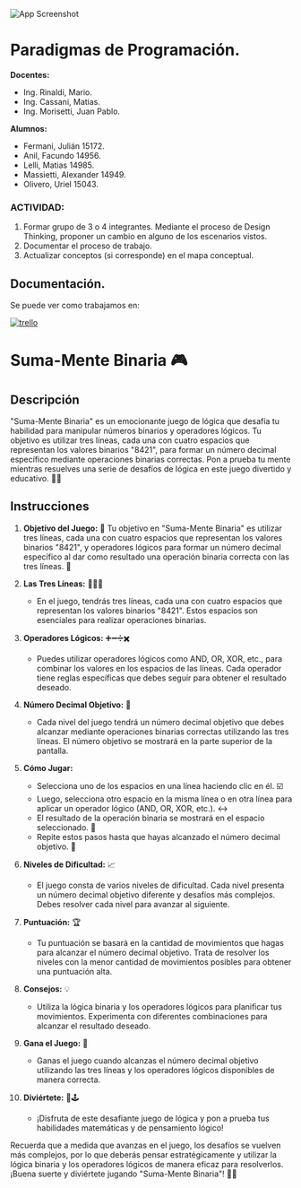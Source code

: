 ![App Screenshot](https://i.imgur.com/Der7ZHp.jpg)

# Paradigmas de Programación.

**Docentes:**

- Ing. Rinaldi, Mario.
- Ing. Cassani, Matias.
- Ing. Morisetti, Juan Pablo.

**Alumnos:**

- Fermani, Julián 15172.
- Anil, Facundo 14956.
- Lelli, Matias 14985.
- Massietti, Alexander 14949.
- Olivero, Uriel 15043.

### ACTIVIDAD:

1. Formar grupo de 3 o 4 integrantes. Mediante el proceso de Design Thinking, proponer un cambio en alguno de los escenarios vistos.
1. Documentar el proceso de trabajo.
1. Actualizar conceptos (si corresponde) en el mapa conceptual.

## Documentación.

Se puede ver como trabajamos en: 

[![trello](https://img.shields.io/badge/Documentaci%C3%B3n-blue?style=for-the-badge&logo=googledocs&logoColor=white)](https://trello.com/b/dQaCFrNO/paradigmas-de-programaci%C3%B3n)

# Suma-Mente Binaria 🎮

## Descripción
"Suma-Mente Binaria" es un emocionante juego de lógica que desafía tu habilidad para manipular números binarios y operadores lógicos. Tu objetivo es utilizar tres líneas, cada una con cuatro espacios que representan los valores binarios "8421", para formar un número decimal específico mediante operaciones binarias correctas. Pon a prueba tu mente mientras resuelves una serie de desafíos de lógica en este juego divertido y educativo. 🧠🔢

## Instrucciones
1. **Objetivo del Juego:** 🎯 Tu objetivo en "Suma-Mente Binaria" es utilizar tres líneas, cada una con cuatro espacios que representan los valores binarios "8421", y operadores lógicos para formar un número decimal específico al dar como resultado una operación binaria correcta con las tres líneas. 🧮

2. **Las Tres Líneas:** 📝📝📝
   - En el juego, tendrás tres líneas, cada una con cuatro espacios que representan los valores binarios "8421". Estos espacios son esenciales para realizar operaciones binarias.

3. **Operadores Lógicos:** ➕➖➗✖️
   - Puedes utilizar operadores lógicos como AND, OR, XOR, etc., para combinar los valores en los espacios de las líneas. Cada operador tiene reglas específicas que debes seguir para obtener el resultado deseado.

4. **Número Decimal Objetivo:** 🎯
   - Cada nivel del juego tendrá un número decimal objetivo que debes alcanzar mediante operaciones binarias correctas utilizando las tres líneas. El número objetivo se mostrará en la parte superior de la pantalla.

5. **Cómo Jugar:**
   - Selecciona uno de los espacios en una línea haciendo clic en él. ☑️
   - Luego, selecciona otro espacio en la misma línea o en otra línea para aplicar un operador lógico (AND, OR, XOR, etc.). ↔️
   - El resultado de la operación binaria se mostrará en el espacio seleccionado. 🔄
   - Repite estos pasos hasta que hayas alcanzado el número decimal objetivo. 🔁

6. **Niveles de Dificultad:** 📈
   - El juego consta de varios niveles de dificultad. Cada nivel presenta un número decimal objetivo diferente y desafíos más complejos. Debes resolver cada nivel para avanzar al siguiente.

7. **Puntuación:** 🏆
   - Tu puntuación se basará en la cantidad de movimientos que hagas para alcanzar el número decimal objetivo. Trata de resolver los niveles con la menor cantidad de movimientos posibles para obtener una puntuación alta.

8. **Consejos:** 💡
   - Utiliza la lógica binaria y los operadores lógicos para planificar tus movimientos. Experimenta con diferentes combinaciones para alcanzar el resultado deseado.

9. **Gana el Juego:** 🥇
   - Ganas el juego cuando alcanzas el número decimal objetivo utilizando las tres líneas y los operadores lógicos disponibles de manera correcta.

10. **Diviértete:** 🎉🕹️
    - ¡Disfruta de este desafiante juego de lógica y pon a prueba tus habilidades matemáticas y de pensamiento lógico!

Recuerda que a medida que avanzas en el juego, los desafíos se vuelven más complejos, por lo que deberás pensar estratégicamente y utilizar la lógica binaria y los operadores lógicos de manera eficaz para resolverlos. ¡Buena suerte y diviértete jugando "Suma-Mente Binaria"! 🌟💫

